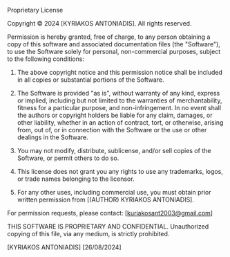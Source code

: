 Proprietary License

Copyright © 2024 [KYRIAKOS ANTONIADIS]. All rights reserved.

Permission is hereby granted, free of charge, to any person obtaining a copy of this software and associated documentation files (the "Software"), to use the Software solely for personal, non-commercial purposes, subject to the following conditions:

1. The above copyright notice and this permission notice shall be included in all copies or substantial portions of the Software.

2. The Software is provided "as is", without warranty of any kind, express or implied, including but not limited to the warranties of merchantability, fitness for a particular purpose, and non-infringement. In no event shall the authors or copyright holders be liable for any claim, damages, or other liability, whether in an action of contract, tort, or otherwise, arising from, out of, or in connection with the Software or the use or other dealings in the Software.

3. You may not modify, distribute, sublicense, and/or sell copies of the Software, or permit others to do so.

4. This license does not grant you any rights to use any trademarks, logos, or trade names belonging to the licensor.

5. For any other uses, including commercial use, you must obtain prior written permission from [(AUTHOR) KYRIAKOS ANTONIADIS].

For permission requests, please contact: [kuriakosant2003@gmail.com]

THIS SOFTWARE IS PROPRIETARY AND CONFIDENTIAL. Unauthorized copying of this file, via any medium, is strictly prohibited.

[KYRIAKOS ANTONIADIS]
[26/08/2024]
